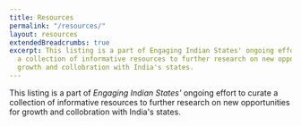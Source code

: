```yaml
---
title: Resources
permalink: "/resources/"
layout: resources
extendedBreadcrumbs: true
excerpt: This listing is a part of Engaging Indian States' ongoing effort to curate
  a collection of informative resources to further research on new opportunities for
  growth and collobration with India's states.
---
```


This listing is a part of <em>Engaging Indian States'</em> ongoing effort to curate a collection of informative resources to further research on new opportunities for growth and collobration with India's states.